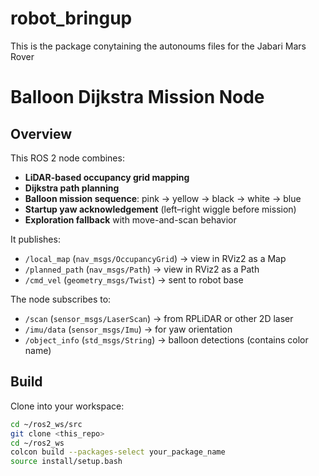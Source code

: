 # robot_bringup
This is the package conytaining the autonoums files for the Jabari Mars Rover

# Balloon Dijkstra Mission Node

## Overview
This ROS 2 node combines:
- **LiDAR-based occupancy grid mapping**
- **Dijkstra path planning**
- **Balloon mission sequence**: pink → yellow → black → white → blue
- **Startup yaw acknowledgement** (left–right wiggle before mission)
- **Exploration fallback** with move-and-scan behavior

It publishes:
- `/local_map` (`nav_msgs/OccupancyGrid`) → view in RViz2 as a Map
- `/planned_path` (`nav_msgs/Path`) → view in RViz2 as a Path
- `/cmd_vel` (`geometry_msgs/Twist`) → sent to robot base

The node subscribes to:
- `/scan` (`sensor_msgs/LaserScan`) → from RPLiDAR or other 2D laser
- `/imu/data` (`sensor_msgs/Imu`) → for yaw orientation
- `/object_info` (`std_msgs/String`) → balloon detections (contains color name)

## Build
Clone into your workspace:
```bash
cd ~/ros2_ws/src
git clone <this_repo>
cd ~/ros2_ws
colcon build --packages-select your_package_name
source install/setup.bash
